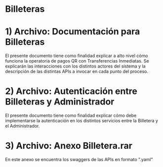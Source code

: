 # Billeteras

# 1) Archivo: Documentación para Billeteras
El presente documento tiene como finalidad explicar a alto nivel cómo funciona la operatoria de pagos QR con Transferencias Inmediatas. Se explicarán las interacciones con los distintos actores del sistema y la descripción de las distintas APIs a invocar en cada punto del proceso.

# 2) Archivo: Autenticación entre Billeteras y Administrador
El presente documento tiene como finalidad explicar cómo debe implementarse la autenticación en los distintos servicios entre la Billetera y el Administrador.

# 3) Archivo: Anexo Billetera.rar
En este anexo se encuentra los swaggers de las APIs en formato ".yaml"
